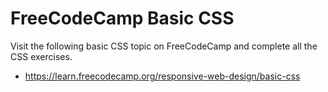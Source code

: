 # FreeCodeCamp Basic CSS

Visit the following basic CSS topic on FreeCodeCamp and complete all the CSS  exercises.

- https://learn.freecodecamp.org/responsive-web-design/basic-css
